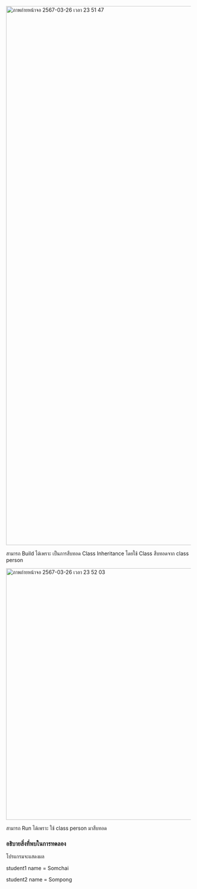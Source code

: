 <img width="1470" alt="ภาพถ่ายหน้าจอ 2567-03-26 เวลา 23 51 47" src="https://github.com/omelaweng/03376836-OOP-2566-Lab-08/assets/144561325/9d382cca-16bb-43e1-b559-9f772bac7a9e">

สามารถ Build ได้เพราะ เป็นการสืบทอด Class Inheritance โดยใช้ Class สืบทอดจาก class person

<img width="686" alt="ภาพถ่ายหน้าจอ 2567-03-26 เวลา 23 52 03" src="https://github.com/omelaweng/03376836-OOP-2566-Lab-08/assets/144561325/c4587504-588a-48a6-bed7-7c9452d8159c">

สามารถ Run ได้เพราะ ใช้ class person มาสืบทอด
### อธิบายสิ่งที่พบในการทดลอง
โปรแกรมจะแสดงผล

student1 name = Somchai

student2 name = Sompong
